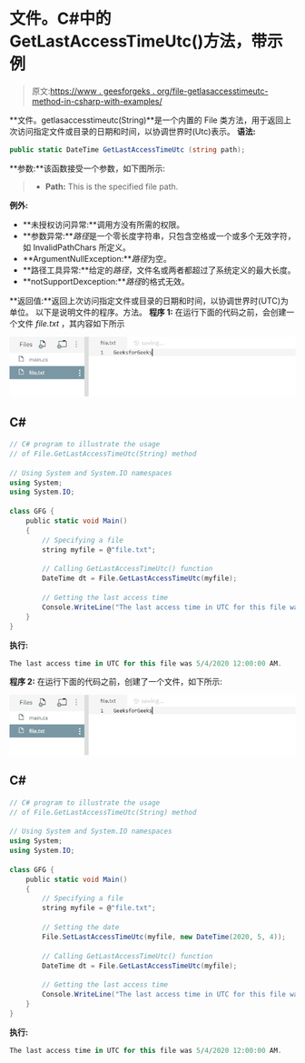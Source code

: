 # 文件。C#中的 GetLastAccessTimeUtc()方法，带示例

> 原文:[https://www . geesforgeks . org/file-getlasaccesstimeutc-method-in-csharp-with-examples/](https://www.geeksforgeeks.org/file-getlastaccesstimeutc-method-in-csharp-with-examples/)

**文件。getlasaccesstimeutc(String)**是一个内置的 File 类方法，用于返回上次访问指定文件或目录的日期和时间，以协调世界时(Utc)表示。
**语法:**

```cs
public static DateTime GetLastAccessTimeUtc (string path);
```

**参数:**该函数接受一个参数，如下图所示:

> *   **Path:** This is the specified file path.

**例外:**

*   **未授权访问异常:**调用方没有所需的权限。
*   **参数异常:***路径*是一个零长度字符串，只包含空格或一个或多个无效字符，如 InvalidPathChars 所定义。
*   **ArgumentNullException:***路径*为空。
*   **路径工具异常:**给定的*路径*，文件名或两者都超过了系统定义的最大长度。
*   **notSupportDexception:***路径*的格式无效。

**返回值:**返回上次访问指定文件或目录的日期和时间，以协调世界时(UTC)为单位。
以下是说明文件的程序。方法。
**程序 1:** 在运行下面的代码之前，会创建一个文件 *file.txt* ，其内容如下所示

![file.txt](img/e30364ee2029737d20ae9f2d8b5c234a.png)

## C#

```cs
// C# program to illustrate the usage
// of File.GetLastAccessTimeUtc(String) method

// Using System and System.IO namespaces
using System;
using System.IO;

class GFG {
    public static void Main()
    {
        // Specifying a file
        string myfile = @"file.txt";

        // Calling GetLastAccessTimeUtc() function
        DateTime dt = File.GetLastAccessTimeUtc(myfile);

        // Getting the last access time
        Console.WriteLine("The last access time in UTC for this file was {0}.", dt);
    }
}
```

**执行:**

```cs
The last access time in UTC for this file was 5/4/2020 12:00:00 AM.
```

**程序 2:** 在运行下面的代码之前，创建了一个文件，如下所示:

![file.txt](img/e30364ee2029737d20ae9f2d8b5c234a.png)

## C#

```cs
// C# program to illustrate the usage
// of File.GetLastAccessTimeUtc(String) method

// Using System and System.IO namespaces
using System;
using System.IO;

class GFG {
    public static void Main()
    {
        // Specifying a file
        string myfile = @"file.txt";

        // Setting the date
        File.SetLastAccessTimeUtc(myfile, new DateTime(2020, 5, 4));

        // Calling GetLastAccessTimeUtc() function
        DateTime dt = File.GetLastAccessTimeUtc(myfile);

        // Getting the last access time
        Console.WriteLine("The last access time in UTC for this file was {0}.", dt);
    }
}
```

**执行:**

```cs
The last access time in UTC for this file was 5/4/2020 12:00:00 AM.
```